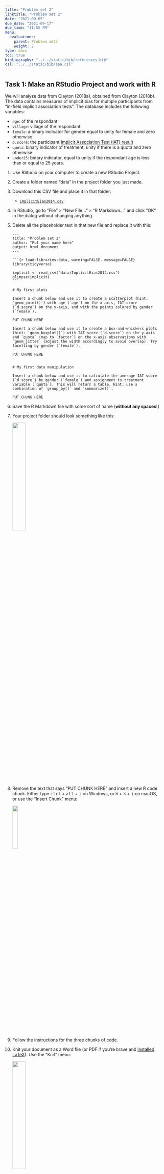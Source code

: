 ```yaml
---
title: "Problem set 2"
linktitle: "Problem set 2"
date: "2021-09-05"
due_date: "2021-09-17"
due_time: "11:55 PM"
menu:
  evaluations:
    parent: Problem sets
    weight: 2
type: docs
toc: true
bibliography: "../../static/bib/references.bib"
csl: "../../static/bib/apa.csl"
---
```


## Task 1: Make an RStudio Project and work with **R**

We will analyze data from Clayton (2018a), obtained from Clayton (2018b). The data contains measures of implicit bias for multiple participants from “in-field implicit association tests”. The database includes the following variables:

-   `age`: of the respondant
-   `village`: village of the respondant
-   `female`: a binary indicator for gender equal to unity for female and zero otherwise
-   `d.score`: the participant [Implicit Association Test (IAT) result](https://implicit.harvard.edu/implicit/iatdetails.html)
-   `quota`: binary indicator of treatment, unity if there is a quota and zero otherwise
-   `under25`: binary indicator, equal to unity if the respondant age is less than or equal to 25 years.

1.  Use RStudio on your computer to create a new RStudio Project.

2.  Create a folder named “data” in the project folder you just made.

3.  Download this CSV file and place it in that folder:

    -   [<i class="fas fa-file-csv"></i> `ImplicitBias2014.csv`](/data/ImplicitBias2014.csv)

4.  In RStudio, go to “File” > “New File…” > “R Markdown…” and click “OK” in the dialog without changing anything.

5.  Delete all the placeholder text in that new file and replace it with this:

    ```` text
    ---
    title: "Problem set 2"
    author: "Put your name here"
    output: html_document
    ---

    ```{r load-libraries-data, warning=FALSE, message=FALSE}
    library(tidyverse)

    implicit <- read_csv("data/ImplicitBias2014.csv")
    glimpse(implicit)
    ```

    # My first plots

    Insert a chunk below and use it to create a scatterplot (hint: `geom_point()`) with age (`age`) on the x-axis, IAT score (`d.score`) on the y-axis, and with the points colored by gender (`female`).

    PUT CHUNK HERE

    Insert a chunk below and use it to create a box-and-whiskers plots (hint: `geom_boxplot()`) with IAT score (`d.score`) on the y-axis and `quota` (map to `factor`) on the x-axis observations with `geom_jitter` (adjust the width accordingly to avoid overlap). Try facetting by gender (`female`).

    PUT CHUNK HERE


    # My first data manipulation

    Insert a chunk below and use it to calculate the average IAT score (`d.score`) by gender (`female`) and assignment to treatment variable (`quota`). This will return a table. Hint: use a combination of `group_by()` and `summarize()`.

    PUT CHUNK HERE
    ````

6.  Save the R Markdown file with some sort of name (**without any spaces!**)

7.  Your project folder should look something like this:

    <img src="/img/assignments/project-structure.png" width="30%" />

8.  Remove the text that says “PUT CHUNK HERE” and insert a new R code chunk. Either type <kbd>ctrl</kbd> + <kbd>alt</kbd> + <kbd>i</kbd> on Windows, or <kbd>⌘</kbd> + <kbd>⌥</kbd> + <kbd>i</kbd> on macOS, or use the “Insert Chunk” menu:

    <img src="/img/assignments/insert-chunk-button.png" width="19%" />

9.  Follow the instructions for the three chunks of code.

10. Knit your document as a Word file (or PDF if you’re brave and [installed LaTeX](/resource/install/#install-tinytex)). Use the “Knit” menu:

    <img src="/img/assignments/knit-button.png" width="30%" />

11. Upload the knitted document to ZoneCours 🎉

## Task 2: One-way analysis of variance

Please use the same workflow as in Task 1 and check out [Example 1. One way ANOVA](/example/01-onewayanova/) to get started.

1.  Download the data file `Study_1_Data.sav` for Experiment 1 from Bastian et al. (2014), [from OSF](https://osf.io/9k3sw/) and put it in the `data` folder. Load it in your Rmarkdown script using

    ``` text
    library(tidyverse)
    dat_raw_pain <- haven::read_sav(file = "Study_1_Data.sav")
    dat_pain <- dat_raw_pain %>%  
       rowwise() %>% 
       transmute(bonding = mean(c_across(group101:group107)),
                 condition = as_factor(condition))
    # To see the labels for condition, check the raw data
    dat_raw_pain$condition %>% attr('labels')
    ```

2.  Create a table of summary statistics with, for each group:

    1.  the sample mean, `mean`
    2.  the standard deviation, `sd`
    3.  the sample size per group, `n()`
    4.  the standard error of the mean, `se = sd/sqrt(n())`
    5.  the lower bound of the 95% confidence interval,
        -   `lower = mean - qt(0.975, df = n() - 1)*se`, with `mean` and `se` from above
    6.  the upper bound of the 95% confidence interval

The commands `group_by` and `summarize` from the `dplyr` library will prove useful.

3.  Figure 1 of Bastian:2014 shows a dynamite plot, i.e., bar plot with 95% confidence intervals for each condition. Note that this is standard display, but overall it is poor graphical choice [(why?)](https://simplystatistics.org/2019/02/21/dynamite-plots-must-die/)

**Create a graphic to summarize the information in the sample**: try to strike a balance between the quantity of information and the clarity of the display.

Standard graphical displays include box-and-whisker plots (`geom_boxplot`), violin plots (`geom_violin`), dotplot (`geom_dotplot`) with potentially jittered observations added to the display. Multiple displays can be combined using a raincloud plot [(click for examples).](https://z3tt.github.io/Rainclouds/) [This page](https://www.cedricscherer.com/2021/06/06/visualizing-distributions-with-raincloud-plots-and-how-to-create-them-with-ggplot2/#back2) describes different visualizations and how they can be misleading. There is a [`raincloudplots`](https://github.com/jorvlan/raincloudplots) package, and the `ggdist` package includes many interesting geoms for univariate distributions.

<!--
If you wanted to reproduce Figure 1 nevertheless, here are some instructions:

- Create a bar plot using `geom_col` with your tibble of summary statistics as input data, with `condition` on the x-axis and `bonding` on the y-axis;
- Use `geom_errorbar` to overlay the confidence intervals (you will need to specify the aesthetics `ymin` and `ymax` for the respective limits of the intervals);
- The range of the y-axis can be restricted to the range (2,5) via `coord_cartesian(ylim = c(2,5))` to match that of the paper.
-->

Make sure you provide a title, clearly label your axes (with units) so that the graph is standalone.
Be creative and explore, but don’t waste too much time!

4.  Perform the one-way ANOVA and print the output. Extract the degrees of freedom, the value of the `\(F\)`-statistic and the *p*-value, suitably rounded and report these.

The paper can be downloaded via [OpenStats Lab](http://www.google.com/url?q=http%3A%2F%2Fjournals.sagepub.com%2Fstoken%2Fdefault%2Bdomain%2FyFi5kZDGWMGBNQY62zIE%2Ffull&sa=D&sntz=1&usg=AFQjCNEgRSiQLzbjFcLTBNEsoPdzjV1-ng).

<!--

TO BE COMPLETED

Using **R**, answer the following questions:

## Task 1: 

The standard error of the average difference between treatments `\(A\)` and `\(B\)` with equal variability is
$$
\text{std. dev} \times \sqrt{ \frac{1}{\text{nb of cases in }A} + \frac{1}{\text{nb of cases in }B}}
$$

- What is the best way to allocate a sample of 100 observations between the two groups? Create a plot illustrating the relationship between the number of observations assigned to treatment `\(A\)` versus `\(B\)` (the plot should give the variability on the `\(y\)`-axis and the sample size in say treatment group `\(A\)` on the `\(x\)`-axis. 
- What is the optimum share of cases for `\(A\)` versus `\(B\)`? Explain why this result is logical.
- Using the optimal fraction you identified, by how much does the standard error decreases if we increase the sample size hundred-fold, i.e., we go from 100 to 10,000 observations?
- Do you think we can act on the standard deviation `\(\text{std. dev}\)` term as experimenter? Why or why not, and what could it represent in your context.

-->

<div id="refs" class="references csl-bib-body hanging-indent" line-spacing="2">

<div id="ref-Bastian:2014" class="csl-entry">

Bastian, B., Jetten, J., & Ferris, L. J. (2014). Pain as social glue: Shared pain increases cooperation. *Psychological Science*, *25*(11), 2079–2085. <https://doi.org/10.1177/0956797614545886>

</div>

<div id="ref-Clayton:2018" class="csl-entry">

Clayton, A. (2018a). Do gender quotas really reduce bias? Evidence from a policy experiment in Southern Africa. *Journal of Experimental Political Science*, *5*(3), 182--194. <https://doi.org/10.1017/XPS.2018.8>

</div>

<div id="ref-Clayton:2018data" class="csl-entry">

Clayton, A. (2018b). *<span class="nocase">Replication Data for: “Do Gender Quotas Really Reduce Bias? Evidence from a Policy Experiment in Southern Africa.”</span>* (Version V1) \[Data set\]. Harvard Dataverse. <https://doi.org/10.7910/DVN/0DE35E>

</div>

</div>
